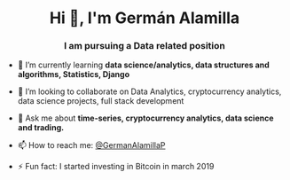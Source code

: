 <h1 align="center">Hi 👋, I'm Germán Alamilla</h1>
<h3 align="center">I am pursuing a Data related position </h3>

<!--
**gap689/gap689** is a ✨ _special_ ✨ repository because its `README.md` (this file) appears on your GitHub profile.

Here are some ideas to get you started:

- 🔭 I’m currently working on ...
- 🌱 I’m currently learning ...
- 👯 I’m looking to collaborate on ...
- 🤔 I’m looking for help with ...
- 💬 Ask me about ...
- 📫 How to reach me: ...
- 😄 Pronouns: ...
- ⚡ Fun fact: ...
-->

- 🌱 I’m currently learning **data science/analytics, data structures and algorithms, Statistics, Django**

- 👯 I’m looking to collaborate on Data Analytics, cryptocurrency analytics, data science projects, full stack development

- 💬 Ask me about **time-series, cryptocurrency analytics, data science and trading.**

- 📫 How to reach me: [@GermanAlamillaP](https://twitter.com/GermanAlamillaP)

- ⚡ Fun fact: I started investing in Bitcoin in march 2019
